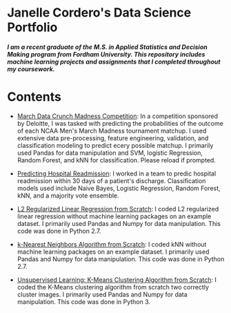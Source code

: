 # **Janelle Cordero's Data Science Portfolio**

##### I am a recent graduate of the M.S. in Applied Statistics and Decision Making program from Fordham University. This repository includes machine learning projects and assignments that I completed throughout my coursework.

# Contents

- [March Data Crunch Madness Competition](https://github.com/jcordero219/Janelle-Cordero-Data-Science-Portfolio/blob/master/March%20Data%20Crunch%20Madness.ipynb): In a competition sponsored by Deloitte, I was tasked with predicting the probabilities of the outcome of each NCAA Men's March Madness tournament matchup. I used extensive data pre-processing, feature engineering, validation, and classification modeling to predict ecery possible matchup. I primarily used Pandas for data manipulation and SVM, logistic Regression, Random Forest, and kNN for classification. Please reload if prompted.

- [Predicting Hospital Readmission](https://github.com/jcordero219/Janelle-Cordero-Data-Science-Portfolio/blob/master/Predicting%20Hospital%20Readmission.ipynb): I worked in a team to predic hospital readmission within 30 days of a patient's discharge. Classification models used include Naive Bayes, Logistic Regression, Random Forest, kNN, and a majority vote ensemble.

- [L2 Regularized Linear Regression from Scratch](https://github.com/jcordero219/Janelle-Cordero-Data-Science-Portfolio/blob/master/L2%20Linear%20Regression%20from%20Scratch.ipynb): I coded L2 regularized linear regression without machine learning packages on an example dataset. I primarily used Pandas and Numpy for data manipulation. This code was done in Python 2.7.

- [k-Nearest Neighbors Algorithm from Scratch](https://github.com/jcordero219/Janelle-Cordero-Data-Science-Portfolio/blob/master/k%20Nearest%20Neighbors%20from%20scratch.ipynb): I coded kNN without machine learning packages on an example dataset. I primarily used Pandas and Numpy for data manipulation. This code was done in Python 2.7.

- [Unsupervised Learning: K-Means Clustering Algorithm from Scratch](https://github.com/jcordero219/Janelle-Cordero-Data-Science-Portfolio/blob/master/K-Means%20Clustering%20Algorithm%20from%20Scratch.ipynb): I coded the K-Means clustering algorithm from scratch two correctly cluster images. I primarily used Pandas and Numpy for data manipulation. This code was done in Python 3.
